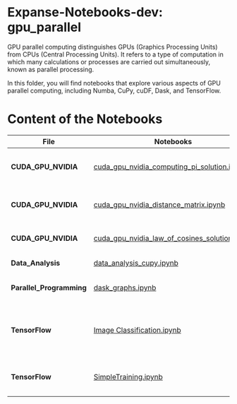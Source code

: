 # Expanse-Notebooks-dev: gpu_parallel

GPU parallel computing distinguishes GPUs (Graphics Processing Units) from CPUs (Central Processing Units). It refers to a type of computation in which many calculations or processes are carried out simultaneously, known as parallel processing.

In this folder, you will find notebooks that explore various aspects of GPU parallel computing, including Numba, CuPy, cuDF, Dask, and TensorFlow.

# Content of the Notebooks


| File                | Notebooks                                                                  | Description                                    |
|---------------------|---------------------------------------------------------------------------|------------------------------------------------|
| **CUDA_GPU_NVIDIA**    | [cuda_gpu_nvidia_computing_pi_solution.ipynb](CUDA_GPU_NVIDIA/cuda_gpu_nvidia_computing_pi_solution.ipynb)                           | Compute Pi using CUDA on NVIDIA GPUs          |
|    **CUDA_GPU_NVIDIA**     | [cuda_gpu_nvidia_distance_matrix.ipynb](CUDA_GPU_NVIDIA/cuda_gpu_nvidia_distance_matrix.ipynb)                                  | Calculate distance matrices with CUDA          |
|  **CUDA_GPU_NVIDIA**      | [cuda_gpu_nvidia_law_of_cosines_solution.ipynb](CUDA_GPU_NVIDIA/cuda_gpu_nvidia_law_of_cosines_solution.ipynb)                         | Solve the law of cosines using CUDA            |
| **Data_Analysis**      | [data_analysis_cupy.ipynb](Data_Analysis/data_analysis_cupy.ipynb)                                               | Data analysis using CuPy                       |
| **Parallel_Programming** | [dask_graphs.ipynb](Parallel_Programming/dask_graphs.ipynb)                                                     | Parallel programming with Dask                 |
| **TensorFlow**          | [Image Classification.ipynb](Tensorflow/Image%20Classification.ipynb)                                             | Build an image classification model using TensorFlow and Keras. |
|    **TensorFlow**                   | [SimpleTraining.ipynb](Tensorflow/SimpleTraining.ipynb)                                                   | Simple training example with TensorFlow        |
